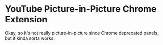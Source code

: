 # YouTube Picture-in-Picture Chrome Extension

Okay, so it's not really picture-in-picture since Chrome deprecated
panels, but it kinda sorta works.
